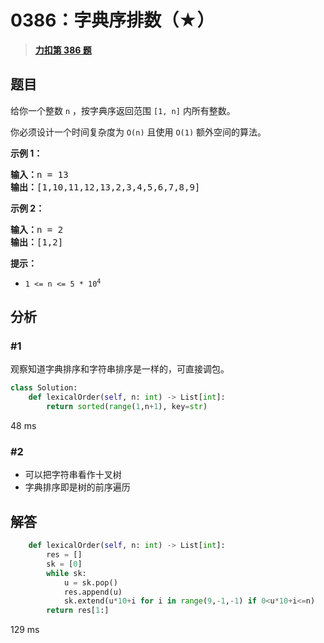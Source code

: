 # 0386：字典序排数（★）


> <u>**[力扣第 386 题](https://leetcode.cn/problems/lexicographical-numbers/)**</u>

## 题目

<p>给你一个整数 <code>n</code> ，按字典序返回范围 <code>[1, n]</code> 内所有整数。</p>

<p>你必须设计一个时间复杂度为 <code>O(n)</code> 且使用 <code>O(1)</code> 额外空间的算法。</p>



<p><strong>示例 1：</strong></p>

<pre>
<strong>输入：</strong>n = 13
<strong>输出：</strong>[1,10,11,12,13,2,3,4,5,6,7,8,9]
</pre>

<p><strong>示例 2：</strong></p>

<pre>
<strong>输入：</strong>n = 2
<strong>输出：</strong>[1,2]
</pre>



<p><strong>提示：</strong></p>

<ul>
<li><code>1 &lt;= n &lt;= 5 * 10<sup>4</sup></code></li>
</ul>




## 分析

### #1

观察知道字典排序和字符串排序是一样的，可直接调包。

```python
class Solution:
    def lexicalOrder(self, n: int) -> List[int]:
        return sorted(range(1,n+1), key=str)
```
48 ms

### #2

- 可以把字符串看作十叉树
- 字典排序即是树的前序遍历

## 解答

```python
    def lexicalOrder(self, n: int) -> List[int]:
        res = []
        sk = [0]
        while sk:
            u = sk.pop()
            res.append(u)
            sk.extend(u*10+i for i in range(9,-1,-1) if 0<u*10+i<=n)
        return res[1:]
```
129 ms




